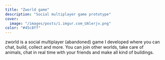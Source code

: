 ```yaml
---
title: "Zworld game"
description: "Social multiplayer game prototype"
cover:
  image: "/images/posts/i.imgur.com_UAlerjv.png"
color: "#45c8ff"
---
```

zworld is a social multiplayer (abandoned) game I developed where you can chat, build, collect and more. You can join other worlds, take care of animals, chat in real time with your friends and make all kind of buildings.
